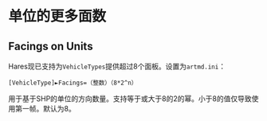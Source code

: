 单位的更多面数
===========
Facings on Units
--------------------

Hares现已支持为`VehicleTypes`提供超过8个面板。设置为`artmd.ini`：

    [VehicleType]►Facings=（整数）（8*2^n）

用于基于SHP的单位的方向数量。支持等于或大于8的2的幂。小于8的值仅导致使用第一帧。默认为8。